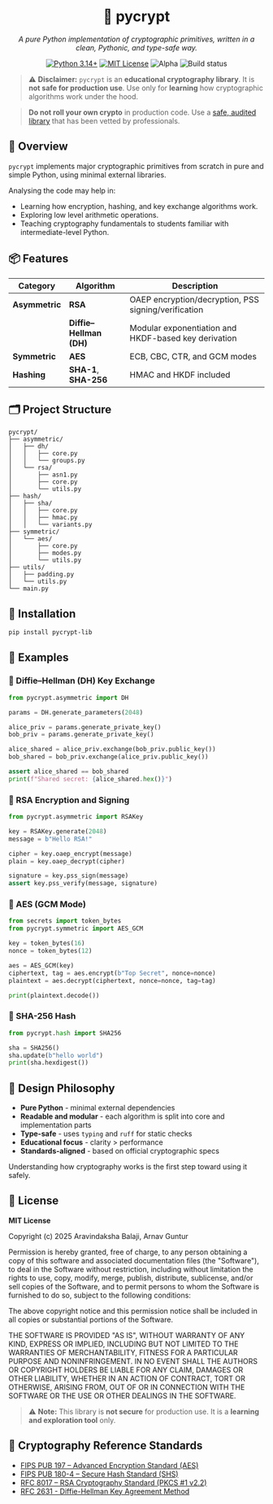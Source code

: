 <h1 align="center">🔐 pycrypt</h1>

<p align="center">
  <em>A pure Python implementation of cryptographic primitives, written in a clean, Pythonic, and type-safe way.</em>
</p>

<p align="center">
  <a href="https://www.python.org/downloads/"><img src="https://img.shields.io/badge/python-3.14%2B-blue?style=flat-square&logo=python" alt="Python 3.14+" /></a>
  <a href="https://opensource.org/licenses/MIT"><img src="https://img.shields.io/badge/License-MIT-green.svg?style=flat-square" alt="MIT License" /></a>
  <img src="https://img.shields.io/badge/status-beta-orange?style=flat-square" alt="Alpha" />
  <img src="https://img.shields.io/github/actions/workflow/status/WallWarm/pycrypt-lib/.github/workflows/python-package.yml?label=tests&style=flat-square" alt="Build status" />
</p>



> ⚠️ **Disclaimer:**
> `pycrypt` is an **educational cryptography library**.
> It is **not safe for production use**.
> Use only for **learning** how cryptographic algorithms work under the hood.

> **Do not roll your own crypto** in production code. Use a [safe, audited library](https://pypi.org/project/cryptography/) that has been vetted by professionals.



## 📜 Overview

`pycrypt` implements major cryptographic primitives from scratch in pure and simple Python, using minimal external libraries.

Analysing the code may help in:

- Learning how encryption, hashing, and key exchange algorithms work.
- Exploring low level arithmetic operations.
- Teaching cryptography fundamentals to students familiar with intermediate-level Python.



## 📦 Features

| Category       | Algorithm               | Description                                          |
| -- | -- | - |
| **Asymmetric** | **RSA**                 | OAEP encryption/decryption, PSS signing/verification |
|                | **Diffie–Hellman (DH)** | Modular exponentiation and HKDF-based key derivation |
| **Symmetric**  | **AES**                 | ECB, CBC, CTR, and GCM modes                         |
| **Hashing**    | **SHA-1**, **SHA-256**  | HMAC and HKDF included              |



## 🗂️ Project Structure

```
pycrypt/
├── asymmetric/
│   ├── dh/
│   │   ├── core.py
│   │   └── groups.py
│   └── rsa/
│       ├── asn1.py
│       ├── core.py
│       └── utils.py
├── hash/
│   ├── sha/
│   │   ├── core.py
│   │   ├── hmac.py
│   │   └── variants.py
├── symmetric/
│   └── aes/
│       ├── core.py
│       ├── modes.py
│       └── utils.py
├── utils/
│   ├── padding.py
│   └── utils.py
└── main.py
```



## 🚀 Installation

```bash
pip install pycrypt-lib
```



## 🧩 Examples

### 🔸 Diffie–Hellman (DH) Key Exchange

```python
from pycrypt.asymmetric import DH

params = DH.generate_parameters(2048)

alice_priv = params.generate_private_key()
bob_priv = params.generate_private_key()

alice_shared = alice_priv.exchange(bob_priv.public_key())
bob_shared = bob_priv.exchange(alice_priv.public_key())

assert alice_shared == bob_shared
print(f"Shared secret: {alice_shared.hex()}")
```



### 🔸 RSA Encryption and Signing

```python
from pycrypt.asymmetric import RSAKey

key = RSAKey.generate(2048)
message = b"Hello RSA!"

cipher = key.oaep_encrypt(message)
plain = key.oaep_decrypt(cipher)

signature = key.pss_sign(message)
assert key.pss_verify(message, signature)
```



### 🔸 AES (GCM Mode)

```python
from secrets import token_bytes
from pycrypt.symmetric import AES_GCM

key = token_bytes(16)
nonce = token_bytes(12)

aes = AES_GCM(key)
ciphertext, tag = aes.encrypt(b"Top Secret", nonce=nonce)
plaintext = aes.decrypt(ciphertext, nonce=nonce, tag=tag)

print(plaintext.decode())
```



### 🔸 SHA-256 Hash

```python
from pycrypt.hash import SHA256

sha = SHA256()
sha.update(b"hello world")
print(sha.hexdigest())
```



## 🧠 Design Philosophy

- **Pure Python** - minimal external dependencies
- **Readable and modular** - each algorithm is split into core and implementation parts
- **Type-safe** - uses `typing` and `ruff` for static checks
- **Educational focus** - clarity > performance
- **Standards-aligned** - based on official cryptographic specs

Understanding how cryptography works is the first step toward using it safely.



## 🪪 License

**MIT License** 

Copyright (c) 2025 Aravindaksha Balaji, Arnav Guntur

Permission is hereby granted, free of charge, to any person obtaining a copy
of this software and associated documentation files (the "Software"), to deal
in the Software without restriction, including without limitation the rights
to use, copy, modify, merge, publish, distribute, sublicense, and/or sell
copies of the Software, and to permit persons to whom the Software is
furnished to do so, subject to the following conditions:

The above copyright notice and this permission notice shall be included in all
copies or substantial portions of the Software.

THE SOFTWARE IS PROVIDED "AS IS", WITHOUT WARRANTY OF ANY KIND, EXPRESS OR
IMPLIED, INCLUDING BUT NOT LIMITED TO THE WARRANTIES OF MERCHANTABILITY,
FITNESS FOR A PARTICULAR PURPOSE AND NONINFRINGEMENT. IN NO EVENT SHALL THE
AUTHORS OR COPYRIGHT HOLDERS BE LIABLE FOR ANY CLAIM, DAMAGES OR OTHER
LIABILITY, WHETHER IN AN ACTION OF CONTRACT, TORT OR OTHERWISE, ARISING FROM,
OUT OF OR IN CONNECTION WITH THE SOFTWARE OR THE USE OR OTHER DEALINGS IN THE
SOFTWARE.

> ⚠️ **Note:**
> This library is **not secure** for production use.
> It is a **learning and exploration tool** only.



## 🌟 Cryptography Reference Standards


- [FIPS PUB 197 – Advanced Encryption Standard (AES)](https://nvlpubs.nist.gov/nistpubs/FIPS/NIST.FIPS.197.pdf)
- [FIPS PUB 180-4 – Secure Hash Standard (SHS)](https://csrc.nist.gov/publications/detail/fips/180/4/final)
- [RFC 8017 – RSA Cryptography Standard (PKCS #1 v2.2)](https://www.rfc-editor.org/rfc/rfc8017)
- [RFC 2631 - Diffie-Hellman Key Agreement Method](https://www.rfc-editor.org/rfc/rfc2631)


